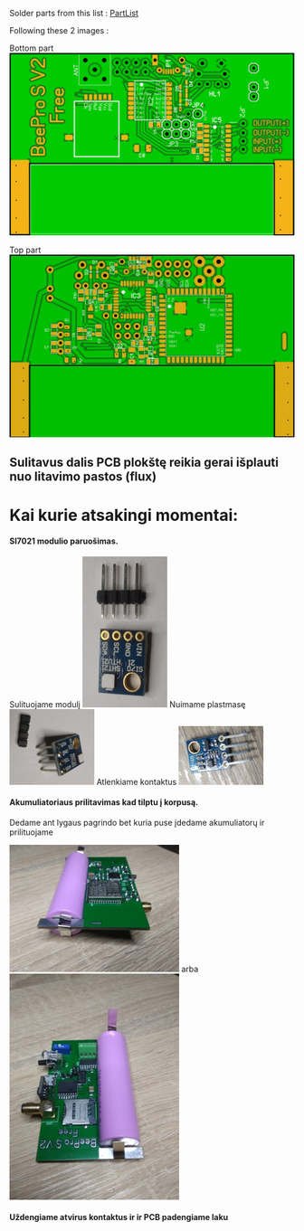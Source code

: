 Solder parts from this list : [PartList](/Hardware/PartList.txt)

Following these 2 images :

Bottom part ![Bottom Side](/images/pcbBottom.jpeg)

Top part ![Up Side](/images/pcbUp.jpeg)

## Sulitavus dalis PCB plokštę reikia gerai išplauti nuo litavimo pastos (flux)

# Kai kurie atsakingi momentai:

#### SI7021 modulio paruošimas.                       
Sulituojame modulį ![0si](/images/0si.jpg)   Nuimame plastmasę ![1si](/images/1si.jpg)  Atlenkiame kontaktus ![2si](/images/2si.jpg)  

#### Akumuliatoriaus prilitavimas kad tilptu į korpusą.                       

Dedame ant lygaus pagrindo bet kuria puse įdedame akumuliatorų ir prilituojame

![bat0](/images/bat0.jpg)   arba ![bat1](/images/bat1.jpg)



#### Uždengiame atvirus kontaktus ir ir PCB padengiame laku
